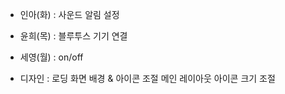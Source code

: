 - 인아(화) : 사운드 알림 설정
- 윤희(목) : 블루투스 기기 연결
- 세영(월) : on/off

- 디자인 : 로딩 화면 배경 & 아이콘 조절
         메인 레이아웃 아이콘 크기 조절
